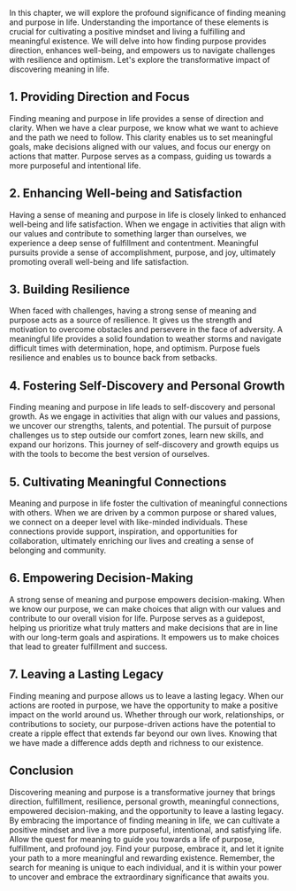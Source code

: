 
In this chapter, we will explore the profound significance of finding meaning and purpose in life. Understanding the importance of these elements is crucial for cultivating a positive mindset and living a fulfilling and meaningful existence. We will delve into how finding purpose provides direction, enhances well-being, and empowers us to navigate challenges with resilience and optimism. Let's explore the transformative impact of discovering meaning in life.

**1. Providing Direction and Focus**
------------------------------------

Finding meaning and purpose in life provides a sense of direction and clarity. When we have a clear purpose, we know what we want to achieve and the path we need to follow. This clarity enables us to set meaningful goals, make decisions aligned with our values, and focus our energy on actions that matter. Purpose serves as a compass, guiding us towards a more purposeful and intentional life.

**2. Enhancing Well-being and Satisfaction**
--------------------------------------------

Having a sense of meaning and purpose in life is closely linked to enhanced well-being and life satisfaction. When we engage in activities that align with our values and contribute to something larger than ourselves, we experience a deep sense of fulfillment and contentment. Meaningful pursuits provide a sense of accomplishment, purpose, and joy, ultimately promoting overall well-being and life satisfaction.

**3. Building Resilience**
--------------------------

When faced with challenges, having a strong sense of meaning and purpose acts as a source of resilience. It gives us the strength and motivation to overcome obstacles and persevere in the face of adversity. A meaningful life provides a solid foundation to weather storms and navigate difficult times with determination, hope, and optimism. Purpose fuels resilience and enables us to bounce back from setbacks.

**4. Fostering Self-Discovery and Personal Growth**
---------------------------------------------------

Finding meaning and purpose in life leads to self-discovery and personal growth. As we engage in activities that align with our values and passions, we uncover our strengths, talents, and potential. The pursuit of purpose challenges us to step outside our comfort zones, learn new skills, and expand our horizons. This journey of self-discovery and growth equips us with the tools to become the best version of ourselves.

**5. Cultivating Meaningful Connections**
-----------------------------------------

Meaning and purpose in life foster the cultivation of meaningful connections with others. When we are driven by a common purpose or shared values, we connect on a deeper level with like-minded individuals. These connections provide support, inspiration, and opportunities for collaboration, ultimately enriching our lives and creating a sense of belonging and community.

**6. Empowering Decision-Making**
---------------------------------

A strong sense of meaning and purpose empowers decision-making. When we know our purpose, we can make choices that align with our values and contribute to our overall vision for life. Purpose serves as a guidepost, helping us prioritize what truly matters and make decisions that are in line with our long-term goals and aspirations. It empowers us to make choices that lead to greater fulfillment and success.

**7. Leaving a Lasting Legacy**
-------------------------------

Finding meaning and purpose allows us to leave a lasting legacy. When our actions are rooted in purpose, we have the opportunity to make a positive impact on the world around us. Whether through our work, relationships, or contributions to society, our purpose-driven actions have the potential to create a ripple effect that extends far beyond our own lives. Knowing that we have made a difference adds depth and richness to our existence.

**Conclusion**
--------------

Discovering meaning and purpose is a transformative journey that brings direction, fulfillment, resilience, personal growth, meaningful connections, empowered decision-making, and the opportunity to leave a lasting legacy. By embracing the importance of finding meaning in life, we can cultivate a positive mindset and live a more purposeful, intentional, and satisfying life. Allow the quest for meaning to guide you towards a life of purpose, fulfillment, and profound joy. Find your purpose, embrace it, and let it ignite your path to a more meaningful and rewarding existence. Remember, the search for meaning is unique to each individual, and it is within your power to uncover and embrace the extraordinary significance that awaits you.
